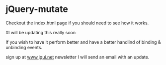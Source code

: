 jQuery-mutate
=============
Checkout the index.html page if you should need to see how it works.

#I will be updating this really soon


If you wish to have it perform better and have a better handlind of binding & unbinding events.

sign up at www.jqui.net newsletter I will send an email with an update.

